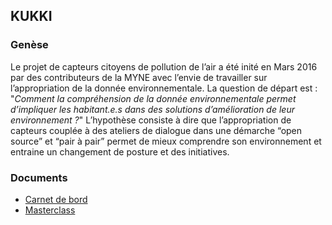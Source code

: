 ## KUKKI

### Genèse 

Le projet de capteurs citoyens de pollution de l’air a été inité en Mars 2016 par des contributeurs de la MYNE avec l’envie de travailler sur l’appropriation de la donnée environnementale. La question de départ est : "*Comment la compréhension de la donnée environnementale permet d’impliquer les habitant.e.s dans des solutions d’amélioration de leur environnement ?*" L’hypothèse consiste à dire que l’appropriation de capteurs couplée à des ateliers de dialogue dans une démarche “open source” et “pair à pair” permet de mieux comprendre son environnement et entraine un changement de posture et des initiatives.

### Documents

* [Carnet de bord](https://pad.lamyne.org/s/ByoigRoH-)
* [Masterclass](https://pad.lamyne.org/s/BkVyZ4RNf)
